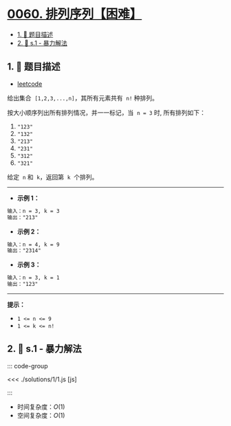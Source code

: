 # [0060. 排列序列【困难】](https://github.com/tnotesjs/TNotes.leetcode/tree/main/notes/0060.%20%E6%8E%92%E5%88%97%E5%BA%8F%E5%88%97%E3%80%90%E5%9B%B0%E9%9A%BE%E3%80%91)

<!-- region:toc -->

- [1. 📝 题目描述](#1--题目描述)
- [2. 🎯 s.1 - 暴力解法](#2--s1---暴力解法)

<!-- endregion:toc -->

## 1. 📝 题目描述

- [leetcode](https://leetcode.cn/problems/permutation-sequence/)

给出集合  `[1,2,3,...,n]`，其所有元素共有  `n!` 种排列。

按大小顺序列出所有排列情况，并一一标记，当  `n = 3` 时, 所有排列如下：

1. `"123"`
2. `"132"`
3. `"213"`
4. `"231"`
5. `"312"`
6. `"321"`

给定  `n` 和  `k`，返回第  `k`  个排列。

---

- **示例 1：**

```txt
输入：n = 3, k = 3
输出："213"
```

- **示例 2：**

```txt
输入：n = 4, k = 9
输出："2314"
```

- **示例 3：**

```txt
输入：n = 3, k = 1
输出："123"
```

---

**提示：**

- `1 <= n <= 9`
- `1 <= k <= n!`

## 2. 🎯 s.1 - 暴力解法

::: code-group

<<< ./solutions/1/1.js [js]

:::

- 时间复杂度：$O(1)$
- 空间复杂度：$O(1)$
